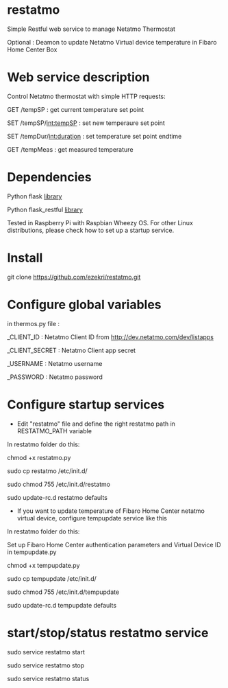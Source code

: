 # restatmo
Simple Restful web service to manage Netatmo Thermostat

Optional : Deamon to update Netatmo Virtual device temperature in Fibaro Home Center Box

# Web service description 
Control Netatmo thermostat with simple HTTP requests:

GET /tempSP : get current temperature set point

SET /tempSP/<int:tempSP> : set new temperaure set point

SET /tempDur/<int:duration> : set temperature set point endtime

GET /tempMeas : get measured temperature

# Dependencies
Python flask [library](http://flask.pocoo.org/)

Python flask_restful [library](http://flask-restful-cn.readthedocs.org/en/0.3.4/installation.html#installation) 

Tested in Raspberry Pi with Raspbian Wheezy OS. For other Linux distributions, please check how to set up a startup service.

# Install
git clone https://github.com/ezekri/restatmo.git

# Configure global variables

in thermos.py file :

_CLIENT_ID : Netatmo Client ID from http://dev.netatmo.com/dev/listapps

_CLIENT_SECRET : Netatmo Client app secret

_USERNAME : Netatmo username

_PASSWORD : Netatmo password

# Configure startup services

- Edit "restatmo" file and define the right restatmo path in RESTATMO_PATH variable

In restatmo folder do this:

chmod +x restatmo.py

sudo cp restatmo /etc/init.d/

sudo chmod 755 /etc/init.d/restatmo

sudo update-rc.d restatmo defaults

- If you want to update temperature of Fibaro Home Center netatmo virtual device, configure tempupdate service like this

In restatmo folder do this:

Set up Fibaro Home Center authentication parameters and Virtual Device ID in tempupdate.py 

chmod +x tempupdate.py

sudo cp tempupdate /etc/init.d/

sudo chmod 755 /etc/init.d/tempupdate

sudo update-rc.d tempupdate defaults



# start/stop/status restatmo service
sudo service restatmo start

sudo service restatmo stop

sudo service restatmo status
